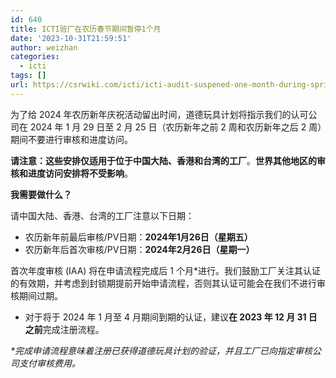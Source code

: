 ```yaml
---
id: 640
title: ICTI验厂在农历春节期间暂停1个月
date: '2023-10-31T21:59:51'
author: weizhan
categories:
  - icti
tags: []
url: https://csrwiki.com/icti/icti-audit-suspened-one-month-during-spring-festival
---
```


为了给 2024 年农历新年庆祝活动留出时间，道德玩具计划将指示我们的认可公司在 2024 年 1 月 29 日至 2 月 25 日（农历新年之前 2 周和农历新年之后 2 周）期间不要进行审核和进度访问。

**请注意：这些安排仅适用于位于中国大陆、香港和台湾的工厂**。**世界其他地区的审核和进度访问安排将不受影响**。

**我需要做什么？**

请中国大陆、香港、台湾的工厂注意以下日期：

- 农历新年前最后审核/PV日期：**2024年1月26日（星期五）**
- 农历新年后首次审核/PV日期：**2024年2月26日（星期一）**

首次年度审核 (IAA) 将在申请流程完成后 1 个月\*进行。我们鼓励工厂关注其认证的有效期，并考虑到封锁期提前开始申请流程，否则其认证可能会在我们不进行审核期间过期。

- 对于将于 2024 年 1 月至 4 月期间到期的认证，建议**在 2023 年 12 月 31 日之前**完成注册流程。

*\*完成申请流程意味着注册已获得道德玩具计划的验证，并且工厂已向指定审核公司支付审核费用。*

